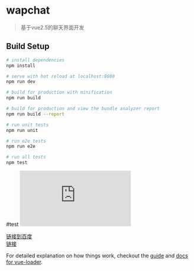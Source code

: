 # wapchat

> 基于vue2.5的聊天界面开发

## Build Setup

``` bash
# install dependencies
npm install

# serve with hot reload at localhost:8080
npm run dev

# build for production with minification
npm run build

# build for production and view the bundle analyzer report
npm run build --report

# run unit tests
npm run unit

# run e2e tests
npm run e2e

# run all tests
npm test

```
#test
![](https://github.com/yiluxiangbei87110/vue-chat/blob/master/index.html)

[链接到百度](https://www.baidu.com "百度")  
[链接](https://github.com/yiluxiangbei87110/vue-chat/blob/master/static/images/wx.gif)

For detailed explanation on how things work, checkout the [guide](http://vuejs-templates.github.io/webpack/) and [docs for vue-loader](http://vuejs.github.io/vue-loader).
